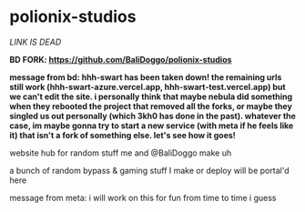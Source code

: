 # polionix-studios

*LINK IS DEAD*

**BD FORK: https://github.com/BaliDoggo/polionix-studios**

**message from bd: hhh-swart has been taken down! the remaining urls still work (hhh-swart-azure.vercel.app, hhh-swart-test.vercel.app) but we can't edit the site. i personally think that maybe nebula did something when they rebooted the project that removed all the forks, or maybe they singled us out personally (which 3kh0 has done in the past). whatever the case, im maybe gonna try to start a new service (with meta if he feels like it) that isn't a fork of something else. let's see how it goes!**


website hub for random stuff me and @BaliDoggo make uh

a bunch of random bypass & gaming stuff I make or deploy will be portal'd here

message from meta: i will work on this for fun from time to time i guess

